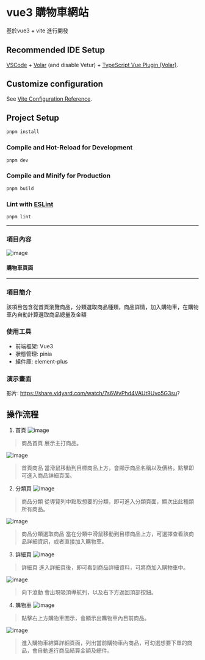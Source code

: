 # vue3 購物車網站

基於vue3 + vite 進行開發

## Recommended IDE Setup

[VSCode](https://code.visualstudio.com/) + [Volar](https://marketplace.visualstudio.com/items?itemName=Vue.volar) (and disable Vetur) + [TypeScript Vue Plugin (Volar)](https://marketplace.visualstudio.com/items?itemName=Vue.vscode-typescript-vue-plugin).

## Customize configuration

See [Vite Configuration Reference](https://vitejs.dev/config/).

## Project Setup

```sh
pnpm install
```

### Compile and Hot-Reload for Development

```sh
pnpm dev
```

### Compile and Minify for Production

```sh
pnpm build
```

### Lint with [ESLint](https://eslint.org/)

```sh
pnpm lint
```
---

### 項目內容
![image](https://github.com/newsaokm26/vue-cart-project/blob/main/img/%E8%B3%BC%E7%89%A9%E8%BB%8A%E5%85%A7%E5%AE%B9.png)

#### 購物車頁面
---
### 項目簡介
該項目包含從首頁瀏覽商品，分類選取商品種類，商品詳情，加入購物車，在購物車內自動計算選取商品總量及金額

### 使用工具
* 前端框架: Vue3
* 狀態管理: pinia
* 組件庫: element-plus

### 演示畫面
影片: https://share.vidyard.com/watch/7s6WvPhd4VAUt9Uvo5G3su?




## 操作流程

1. 首頁
![image](https://github.com/newsaokm26/vue-cart-project/blob/main/img/%E9%A6%96%E9%A0%81.png)

> 商品首頁 展示主打商品。

![image](https://github.com/newsaokm26/vue-cart-project/blob/main/img/%E9%A6%96%E9%A0%81%E5%95%86%E5%93%81.png)

> 首頁商品 當滑鼠移動到目標商品上方，會顯示商品名稱以及價格，點擊即可進入商品詳細頁面。


2. 分類頁
![image](https://github.com/newsaokm26/vue-cart-project/blob/main/img/%E5%95%86%E5%93%81%E5%88%86%E9%A1%9E.png)

> 商品分類 從導覽列中點取想要的分類，即可進入分類頁面，顯次出此種類所有商品。

![image](https://github.com/newsaokm26/vue-cart-project/blob/main/img/%E5%95%86%E5%93%81%E5%88%86%E9%A1%9E%E9%81%B8%E5%8F%96%E5%95%86%E5%93%81.png)

> 商品分類選取商品 當在分類中滑鼠移動到目標商品上方，可選擇查看該商品詳細資訊，或者直接加入購物車。

3. 詳細頁
![image](https://github.com/newsaokm26/vue-cart-project/blob/main/img/%E5%95%86%E5%93%81%E8%A9%B3%E7%B4%B01.png)

> 詳細頁 進入詳細頁後，即可看到商品詳細資料，可將商加入購物車中。

![image](https://github.com/newsaokm26/vue-cart-project/blob/main/img/%E5%95%86%E5%93%81%E8%A9%B3%E7%B4%B0%E6%BB%BE%E5%8B%95.png)

> 向下滾動 會出現吸頂導航列，以及右下方返回頂部按鈕。

4. 購物車
![image](https://github.com/newsaokm26/vue-cart-project/blob/main/img/%E5%B0%8E%E8%A6%BD%E5%88%97%E8%B3%BC%E7%89%A9%E8%BB%8A.png)

> 點擊右上方購物車圖示，會顯示出購物車內目前商品。

![image](https://github.com/newsaokm26/vue-cart-project/blob/main/img/%E8%B3%BC%E7%89%A9%E8%BB%8A%E5%85%A7%E5%AE%B9.png)

> 進入購物車結算詳細頁面，列出當前購物車內商品，可勾選想要下單的商品，會自動進行商品結算金額及總件。



